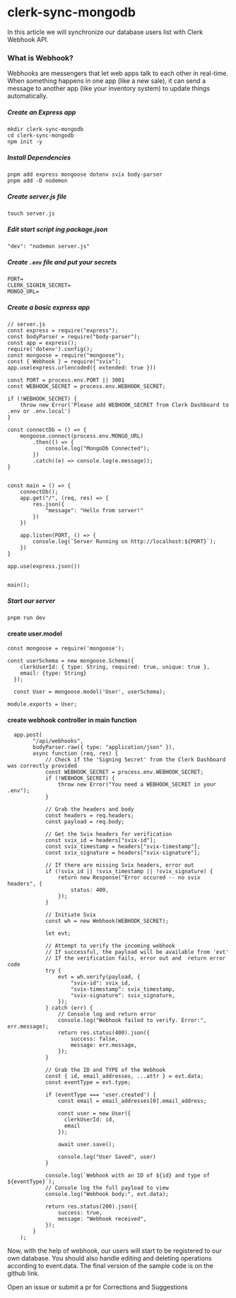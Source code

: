 # clerk-sync-mongodb
In this article we will synchronize our database users list with Clerk Webhook API.

### What is Webhook?
Webhooks are messengers that let web apps talk to each other in real-time. When something happens in one app (like a new sale), it can send a message to another app (like your inventory system) to update things automatically.

##### Create an Express app
```
mkdir clerk-sync-mongodb
cd clerk-sync-mongodb
npm init -y
```

##### Install Dependencies
```
pnpm add express mongoose dotenv svix body-parser
pnpm add -D nodemon
```

##### Create server.js file
```
touch server.js
```

##### Edit start script ing package.json
```
"dev": "nodemon server.js"
```
##### Create `.env` file and put your secrets
```
PORT=
CLERK_SIGNIN_SECRET=
MONGO_URL=
```
##### Create a basic express app
```
// server.js
const express = require("express");
const bodyParser = require("body-parser");
const app = express();
require('dotenv').config();
const mongoose = require("mongoose");
const { Webhook } = require("svix");
app.use(express.urlencoded({ extended: true }))

const PORT = process.env.PORT || 3001
const WEBHOOK_SECRET = process.env.WEBHOOK_SECRET;

if (!WEBHOOK_SECRET) {
    throw new Error('Please add WEBHOOK_SECRET from Clerk Dashboard to .env or .env.local')
}

const connectDb = () => {
    mongoose.connect(process.env.MONGO_URL)
        .then(() => {
            console.log("MongoDb Connected");
        })
        .catch((e) => console.log(e.message));
}


const main = () => {
    connectDb();
    app.get("/", (req, res) => {
        res.json({
            "message": "Hello from server!"
        })
    })
    
    app.listen(PORT, () => {
        console.log(`Server Running on http://localhost:${PORT}`);
    })
}

app.use(express.json())


main();
```
##### Start our server
```
pnpm run dev
```

#### create user.model
```
const mongoose = require('mongoose');

const userSchema = new mongoose.Schema({
    clerkUserId: { type: String, required: true, unique: true },
    email: {type: String}
  });
  
  const User = mongoose.model('User', userSchema);
  
module.exports = User;
```
#### create webhook controller in main function
```
  app.post(
        "/api/webhooks",
        bodyParser.raw({ type: "application/json" }),
        async function (req, res) {
            // Check if the 'Signing Secret' from the Clerk Dashboard was correctly provided
            const WEBHOOK_SECRET = process.env.WEBHOOK_SECRET;
            if (!WEBHOOK_SECRET) {
                throw new Error("You need a WEBHOOK_SECRET in your .env");
            }

            // Grab the headers and body
            const headers = req.headers;
            const payload = req.body;

            // Get the Svix headers for verification
            const svix_id = headers["svix-id"];
            const svix_timestamp = headers["svix-timestamp"];
            const svix_signature = headers["svix-signature"];

            // If there are missing Svix headers, error out
            if (!svix_id || !svix_timestamp || !svix_signature) {
                return new Response("Error occured -- no svix headers", {
                    status: 400,
                });
            }

            // Initiate Svix
            const wh = new Webhook(WEBHOOK_SECRET);

            let evt;

            // Attempt to verify the incoming webhook
            // If successful, the payload will be available from 'evt'
            // If the verification fails, error out and  return error code
            try {
                evt = wh.verify(payload, {
                    "svix-id": svix_id,
                    "svix-timestamp": svix_timestamp,
                    "svix-signature": svix_signature,
                });
            } catch (err) {
                // Console log and return error
                console.log("Webhook failed to verify. Error:", err.message);
                return res.status(400).json({
                    success: false,
                    message: err.message,
                });
            }

            // Grab the ID and TYPE of the Webhook
            const { id, email_addresses, ...attr } = evt.data;
            const eventType = evt.type;

            if (eventType === 'user.created') {
                const email = email_addresses[0].email_address;
       
                const user = new User({
                  clerkUserId: id,
                  email
                });

                await user.save();

                console.log("User Saved", user)
            }

            console.log(`Webhook with an ID of ${id} and type of ${eventType}`);
            // Console log the full payload to view
            console.log("Webhook body:", evt.data);

            return res.status(200).json({
                success: true,
                message: "Webhook received",
            });
        }
    );
```

Now, with the help of webhook, our users will start to be registered to our own database. You should also handle editing and deleting operations according to event.data. The final version of the sample code is on the github link.

Open an issue or submit a pr for Corrections and Suggestions
